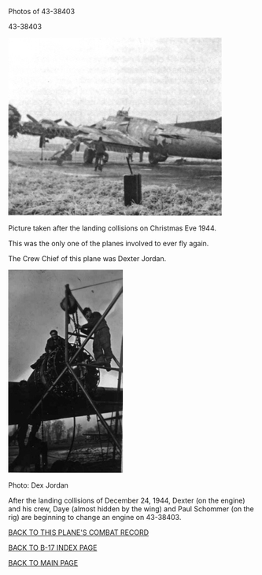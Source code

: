 
Photos of 43-38403






 




43-38403  
  

![](43-38403.jpg)  

Picture taken after the landing collisions on Christmas Eve 1944\.  

This was the only one of the planes involved to ever fly again.  

The Crew Chief of this plane was Dexter Jordan.  

  

![](43-38403e.jpg)  

Photo: Dex Jordan  

After the landing collisions of December 24, 1944, Dexter (on the engine) and his crew, Daye (almost hidden by the wing) and Paul Schommer (on the rig) are beginning to change an engine on 43-38403.  

[BACK TO THIS PLANE'S COMBAT RECORD](ValorToVictory/b17s/43-38403.md)  

[BACK TO B-17 INDEX PAGE](ValorToVictory/000b17s.md)  

[BACK TO MAIN PAGE](ValorToVictory/index.html)



